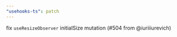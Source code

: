 ```yaml
---
"usehooks-ts": patch
---
```


fix `useResizeObserver` initialSize mutation (#504 from @iuriiiurevich)
